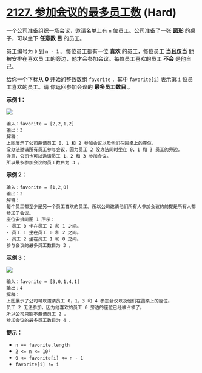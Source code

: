 # [2127. 参加会议的最多员工数][link] (Hard)

[link]: https://leetcode.cn/problems/maximum-employees-to-be-invited-to-a-meeting/

一个公司准备组织一场会议，邀请名单上有 `n` 位员工。公司准备了一张 **圆形** 的桌子，可以坐下 **任意数
目** 的员工。

员工编号为 `0` 到 `n - 1` 。每位员工都有一位 **喜欢** 的员工，每位员工 **当且仅当** 他被安排在喜欢员
工的旁边，他才会参加会议。每位员工喜欢的员工 **不会** 是他自己。

给你一个下标从 **0** 开始的整数数组 `favorite` ，其中 `favorite[i]` 表示第 `i` 位员工喜欢的员工。请
你返回参加会议的 **最多员工数目** 。

**示例 1：**

![](https://assets.leetcode.com/uploads/2021/12/14/ex1.png)

```
输入：favorite = [2,2,1,2]
输出：3
解释：
上图展示了公司邀请员工 0，1 和 2 参加会议以及他们在圆桌上的座位。
没办法邀请所有员工参与会议，因为员工 2 没办法同时坐在 0，1 和 3 员工的旁边。
注意，公司也可以邀请员工 1，2 和 3 参加会议。
所以最多参加会议的员工数目为 3 。
```

**示例 2：**

```
输入：favorite = [1,2,0]
输出：3
解释：
每个员工都至少是另一个员工喜欢的员工。所以公司邀请他们所有人参加会议的前提是所有人都参加了会议。
座位安排同图 1 所示：
- 员工 0 坐在员工 2 和 1 之间。
- 员工 1 坐在员工 0 和 2 之间。
- 员工 2 坐在员工 1 和 0 之间。
参与会议的最多员工数目为 3 。
```

**示例 3：**

![](https://assets.leetcode.com/uploads/2021/12/14/ex2.png)

```
输入：favorite = [3,0,1,4,1]
输出：4
解释：
上图展示了公司可以邀请员工 0，1，3 和 4 参加会议以及他们在圆桌上的座位。
员工 2 无法参加，因为他喜欢的员工 0 旁边的座位已经被占领了。
所以公司只能不邀请员工 2 。
参加会议的最多员工数目为 4 。
```

**提示：**

- `n == favorite.length`
- `2 <= n <= 10⁵`
- `0 <= favorite[i] <= n - 1`
- `favorite[i] != i`
